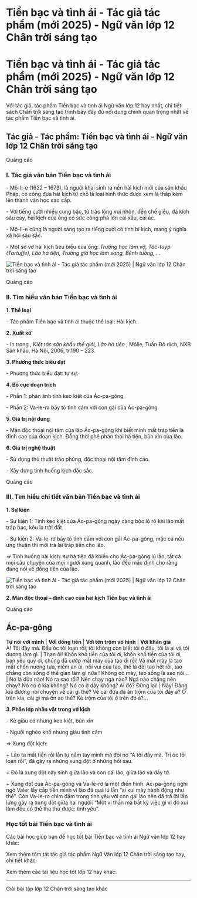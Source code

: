 # Tiền bạc và tình ái - Tác giả tác phẩm (mới 2025) - Ngữ văn lớp 12 Chân trời sáng tạo

# Tiền bạc và tình ái - Tác giả tác phẩm (mới 2025) - Ngữ văn lớp 12 Chân trời sáng tạo

Với tác giả, tác phẩm Tiền bạc và tình ái Ngữ văn lớp 12 hay nhất, chi tiết sách Chân trời sáng tạo trình bày đầy đủ nội dung chính quan trọng nhất về tác phẩm Tiền bạc và tình ái.

## Tác giả - Tác phẩm: Tiền bạc và tình ái - Ngữ văn lớp 12 Chân trời sáng tạo

Quảng cáo

### **I. Tác giả văn bản Tiền bạc và tình ái**

\- Mô-li-e (1622 – 1673), là người khai sinh ra nền hài kịch mới của sân khấu Pháp, có công đưa hài kịch từ chỗ là loại hình thức được xem là thấp kém lên thành văn học cao cấp.

\- Với tiếng cười nhiều cung bậc, từ trào lộng vui nhộn, đến chế giễu, đả kích sâu cay, hài kịch của ông có sức công phá lớn cái xấu, cái ác.

\- Mô-li-e cũng là người sáng tạo ra tiếng cười có tính bi kịch, mang ý nghĩa xã hội sâu sắc.

\- Một số vở hài kịch tiêu biểu của ông: _Trường học làm vợ, Tác-tuýp (Tartuffe), Lão hà tiện, Trưởng giả học làm sang, Bệnh tưởng, ..._

![Tiền bạc và tình ái - Tác giả tác phẩm \(mới 2025\) | Ngữ văn lớp 12 Chân trời sáng tạo](https://vietjack.com/soan-van-lop-12-ct/images/tac-gia-tac-pham-tien-bac-va-tinh-ai-236178.PNG)

Quảng cáo

### **II. Tìm hiểu văn bản Tiền bạc và tình ái**

**1\. Thể loại**

\- Tác phẩm Tiền bạc và tình ái thuộc thể loại: Hài kịch.

**2\. Xuất xứ**

\- In trong _, Kiệt tác sân khấu thế giới, Lão hà tiện_ , Môlie, Tuấn Đô dịch, NXB Sân khấu, Hà Nội, 2006, tr.190 – 223.

**3\. Phương thức biểu đạt**

\- Phương thức biểu đạt: tự sự.

**4\. Bố cục đoạn trích**

\- Phần 1: phản ánh tính keo kiệt của Ác-pa-gông.

\- Phần 2: Va-le-ra bày tỏ tình cảm với con gái của Ác-pa-gông.

**5\. Giá trị nội dung**

\- Màn độc thoại nội tâm của lão Ác-pa-gông khi biết mình mất tráp tiền là đỉnh cao của đoạn kịch. Đồng thời phê phán thói hà tiện, bủn xỉn của lão.

**6\. Giá trị nghệ thuật**

\- Sử dụng thủ thuật trào phúng, độc thoại nội tâm đỉnh cao.

\- Xây dựng tình huống kịch đặc sắc.

Quảng cáo

### **III. Tìm hiểu chi tiết văn bản Tiền bạc và tình ái**

**1\. Sự kiện**

\- Sự kiện 1: Tính keo kiệt của Ác-pa-gông ngày càng bộc lộ rõ khi lão mất tráp bạc, kêu la trời đất.

\- Sự kiện 2: Va-le-rơ bày tỏ tình cảm với con gái Ác-pa-gông, mặc cả nếu ưng thuận thì mới trả lại tráp tiền cho lão.

=> Tình huống hài kịch: sự hà tiện đã khiến cho Ác-pa-gông lú lẫn, tất cả mọi câu chuyện của mọi người xung quanh, lão đều mặc định cho rằng đang nói về đống tiền của lão.

![Tiền bạc và tình ái - Tác giả tác phẩm \(mới 2025\) | Ngữ văn lớp 12 Chân trời sáng tạo](https://vietjack.com/soan-van-lop-12-ct/images/tac-gia-tac-pham-tien-bac-va-tinh-ai-236179.PNG)

**2\. Màn độc thoại – đỉnh cao của hài kịch Tiền bạc và tình ái**

Quảng cáo

Ác-pa-gông  
---  
**Tự nói với mình** | **Với đồng tiền** | **Với tên trộm vô hình** | **Với khán giả**  
À! Tôi đây mà. Đầu óc tôi loạn rồi, tôi không còn biết tôi ở đâu, tôi là ai và tôi đương làm gì. | Than ôi! Khốn khổ tiền của tôi ơi, khốn khổ tiền của tôi ơi, bạn yêu quý ơi, chúng đã cướp mất mày của tao đi rồi! Và mất mày là tao mất chốn nương tựa, niềm an ủi, nỗi vui của tao, thế là đời tao hết rồi, tao chẳng còn sống ở thế gian làm gì nữa ! Không có mày, tao sống là sao nổi… | Nó là đứa nào! Nó ra sao rồi? Nên chạy ngả nào? Ngả nào chẳng nên chạy? Nó có ở kia không? Nó có ở đây không? Ai đó? Đứng lại! | Này! Đằng kia đương nói chuyện về cái gì thế? Về cái đứa đã ăn trộm của tôi đấy à? Ở trên kia, cái gì mà ồn ào thế? Kẻ trộm của tôi ở trên đó à?...  
  
**3\. Phân lớp nhân vật trong vở kịch**

\- Kẻ giàu có nhưng keo kiệt, bủn xỉn

\- Người nghèo khổ nhưng giàu tình cảm

=> Xung đột kịch:

\+ Lão ta mất tiền rồi lẫn tự nắm tay mình mà đòi nợ “A tôi đây mà. Trí óc tôi loạn rồi”, đã gây ra những xung đột ở những hồi sau. 

\+ Đó là xung đột nảy sinh giữa lão và con cái lão, giữa lão và đầy tớ. 

\+ Xung đột của Ác-pa-gông và Va-le-rơ là một điển hình. Ác-pa-gông nghi ngờ Valer lấy cắp tiền mình vì lão đã quá lú lẫn “ai xui mày hành động như thế”. Còn Va-le-rơ chìm đắm trong tình yêu với con gái lão nên đã trả lời lấp lửng gây ra xung đột giữa hai người: “Một vị thần mà bất kỳ việc gì vị đó xui làm đều có thể tha thứ được: tình yêu”.

### **Học tốt bài Tiền bạc và tình ái**

Các bài học giúp bạn để học tốt bài Tiền bạc và tình ái Ngữ văn lớp 12 hay khác:

Xem thêm tóm tắt tác giả tác phẩm Ngữ Văn lớp 12 Chân trời sáng tạo hay, chi tiết khác:

Xem thêm các tài liệu học tốt lớp 12 hay khác:

* * *

Giải bài tập lớp 12 Chân trời sáng tạo khác
